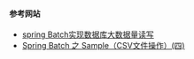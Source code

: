 #### 参考网站

* [spring Batch实现数据库大数据量读写](http://virusfu.iteye.com/blog/1150730)
* [Spring Batch 之 Sample（CSV文件操作）\(四\)](http://www.cnblogs.com/gulvzhe/archive/2011/11/06/2238125.html)



